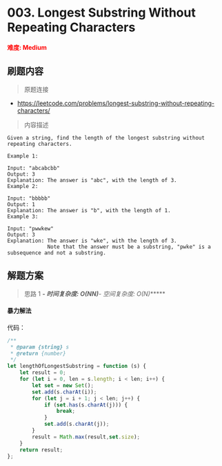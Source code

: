 # 003. Longest Substring Without Repeating Characters

**<font color=red>难度: Medium</font>**

## 刷题内容

> 原题连接

* https://leetcode.com/problems/longest-substring-without-repeating-characters/

> 内容描述

```
Given a string, find the length of the longest substring without repeating characters.

Example 1:

Input: "abcabcbb"
Output: 3 
Explanation: The answer is "abc", with the length of 3. 
Example 2:

Input: "bbbbb"
Output: 1
Explanation: The answer is "b", with the length of 1.
Example 3:

Input: "pwwkew"
Output: 3
Explanation: The answer is "wke", with the length of 3. 
             Note that the answer must be a substring, "pwke" is a subsequence and not a substring.
```

## 解题方案

> 思路 1
******- 时间复杂度: O(N*N)******- 空间复杂度: O(N)******

#### 暴力解法

代码：

```javascript
/**
 * @param {string} s
 * @return {number}
 */
let lengthOfLongestSubstring = function (s) {
    let result = 0;
    for (let i = 0, len = s.length; i < len; i++) {
        let set = new Set();
        set.add(s.charAt(i));
        for (let j = i + 1; j < len; j++) {
            if (set.has(s.charAt(j))) {
                break;
            }
            set.add(s.charAt(j));
        }
        result = Math.max(result,set.size);
    }
    return result;
};
```
